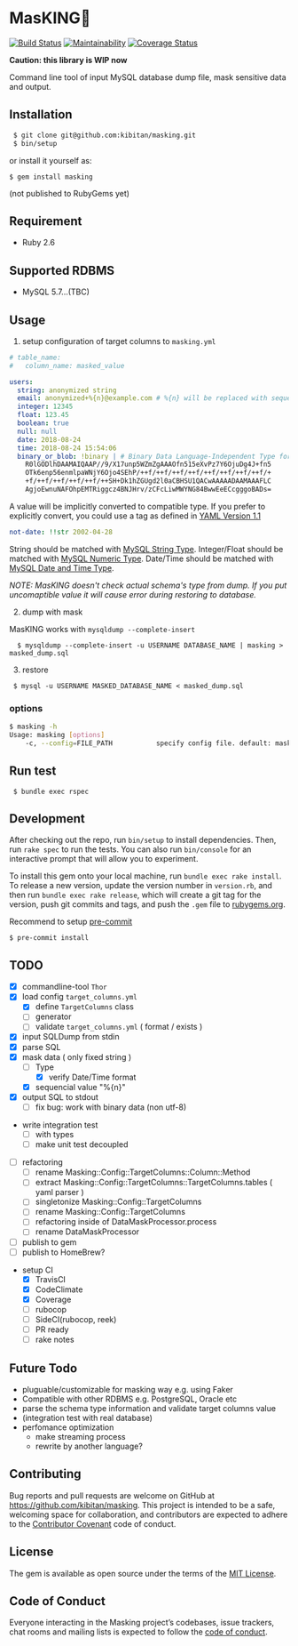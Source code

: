 # MasKING🤴
[![Build Status](https://travis-ci.org/kibitan/masking.svg?branch=master)](https://travis-ci.org/kibitan/masking)
[![Maintainability](https://api.codeclimate.com/v1/badges/290b3005ecc193a3d138/maintainability)](https://codeclimate.com/github/kibitan/masking/maintainability)
[![Coverage Status](https://coveralls.io/repos/github/kibitan/masking/badge.svg?branch=master)](https://coveralls.io/github/kibitan/masking?branch=master)

**Caution: this library is WIP now**

Command line tool of input MySQL database dump file, mask sensitive data and output.

## Installation



```bash
 $ git clone git@github.com:kibitan/masking.git
 $ bin/setup
```

or install it yourself as:

    $ gem install masking

(not published to RubyGems yet)

## Requirement

 * Ruby 2.6

## Supported RDBMS

 * MySQL 5.7...(TBC)

## Usage

1. setup configuration of target columns to `masking.yml`

  ```yaml
  # table_name:
  #   column_name: masked_value

  users:
    string: anonymized string
    email: anonymized+%{n}@example.com # %{n} will be replaced with sequential number
    integer: 12345
    float: 123.45
    boolean: true
    null: null
    date: 2018-08-24
    time: 2018-08-24 15:54:06
    binary_or_blob: !binary | # Binary Data Language-Independent Type for YAML™ Version 1.1: http://yaml.org/type/binary.html
      R0lGODlhDAAMAIQAAP//9/X17unp5WZmZgAAAOfn515eXvPz7Y6OjuDg4J+fn5
      OTk6enp56enmlpaWNjY6Ojo4SEhP/++f/++f/++f/++f/++f/++f/++f/++f/+
      +f/++f/++f/++f/++f/++SH+Dk1hZGUgd2l0aCBHSU1QACwAAAAADAAMAAAFLC
      AgjoEwnuNAFOhpEMTRiggcz4BNJHrv/zCFcLiwMWYNG84BwwEeECcgggoBADs=
  ```

A value will be implicitly converted to compatible type. If you prefer to explicitly convert, you could use a tag as defined in [YAML Version 1.1 ](http://yaml.org/spec/current.html#id2503753)

```yaml
not-date: !!str 2002-04-28
```

String should be matched with [MySQL String Type]( https://dev.mysql.com/doc/refman/8.0/en/string-type-overview.html). Integer/Float should be matched with [MySQL Numeric Type](https://dev.mysql.com/doc/refman/8.0/en/numeric-type-overview.html). Date/Time should be matched with [MySQL Date and Time Type](https://dev.mysql.com/doc/refman/8.0/en/date-and-time-type-overview.html).


*NOTE: MasKING doesn't check actual schema's type from dump. If you put uncomaptible value it will cause error during restoring to database.*

2. dump with mask

  MasKING works with `mysqldump --complete-insert`

  ```
    $ mysqldump --complete-insert -u USERNAME DATABASE_NAME | masking > masked_dump.sql
  ```

3. restore

  ```
   $ mysql -u USERNAME MASKED_DATABASE_NAME < masked_dump.sql
  ```

### options

```bash
$ masking -h
Usage: masking [options]
    -c, --config=FILE_PATH           specify config file. default: masking.yml
```


## Run test

```
 $ bundle exec rspec
```

## Development

After checking out the repo, run `bin/setup` to install dependencies. Then, run `rake spec` to run the tests. You can also run `bin/console` for an interactive prompt that will allow you to experiment.

To install this gem onto your local machine, run `bundle exec rake install`. To release a new version, update the version number in `version.rb`, and then run `bundle exec rake release`, which will create a git tag for the version, push git commits and tags, and push the `.gem` file to [rubygems.org](https://rubygems.org).


Recommend to setup [pre-commit](https://github.com/jish/pre-commit)

```
$ pre-commit install
```

## TODO

 - [x] commandline-tool `Thor`
 - [x] load config `target_columns.yml`
   - [x] define `TargetColumns` class
   - [ ] generator
   - [ ] validate `target_columns.yml` ( format / exists )
 - [x] input SQLDump from stdin
 - [x] parse SQL
 - [x] mask data ( only fixed string )
   - [ ] Type
     - [x] verify Date/Time format
   - [x] sequencial value "%{n}"
 - [x] output SQL to stdout
   - [ ] fix bug: work with binary data (non utf-8)
 - write integration test
   - [ ] with types
   - [ ] make unit test decoupled
 - [ ] refactoring
   - [ ] rename Masking::Config::TargetColumns::Column::Method
   - [ ] extract Masking::Config::TargetColumns::TargetColumns.tables ( yaml parser )
   - [ ] singletonize Masking::Config::TargetColumns
   - [ ] rename Masking::Config::TargetColumns
   - [ ] refactoring inside of DataMaskProcessor.process
   - [ ] rename DataMaskProcessor
 - [ ] publish to gem
 - [ ] publish to HomeBrew?

 - setup CI
   - [x] TravisCI
   - [x] CodeClimate
   - [x] Coverage
   - [ ] rubocop
   - [ ] SideCI(rubocop, reek)
   - [ ] PR ready
   - [ ] rake notes

## Future Todo

 - pluguable/customizable for masking way e.g. using Faker
 - Compatible with other RDBMS e.g. PostgreSQL, Oracle etc
 - parse the schema type information and validate target columns value
 - (integration test with real database)
 - perfomance optimization
   - make streaming process
   - rewrite by another language?

## Contributing

Bug reports and pull requests are welcome on GitHub at https://github.com/kibitan/masking. This project is intended to be a safe, welcoming space for collaboration, and contributors are expected to adhere to the [Contributor Covenant](http://contributor-covenant.org) code of conduct.

## License

The gem is available as open source under the terms of the [MIT License](https://opensource.org/licenses/MIT).

## Code of Conduct

Everyone interacting in the Masking project’s codebases, issue trackers, chat rooms and mailing lists is expected to follow the [code of conduct](https://github.com/kibitan/masking/blob/master/CODE_OF_CONDUCT.md).
